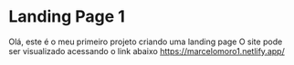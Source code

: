 # Landing Page 1
Olá, este é o meu primeiro projeto criando uma landing page
O site pode ser visualizado acessando o link abaixo
https://marcelomoro1.netlify.app/
